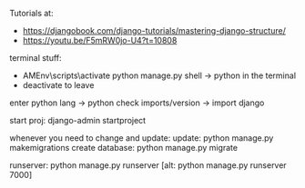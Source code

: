 Tutorials at: 
- https://djangobook.com/django-tutorials/mastering-django-structure/
- https://youtu.be/F5mRW0jo-U4?t=10808


terminal stuff: 

- AMEnv\scripts\activate
python manage.py shell -> python in the terminal
- deactivate to leave

enter python lang -> python
check imports/version -> import django

start proj: django-admin startproject <name>

whenever you need to change and update:
update: python manage.py makemigrations
create database: python manage.py migrate


runserver: python manage.py runserver
[alt: python manage.py runserver 7000]